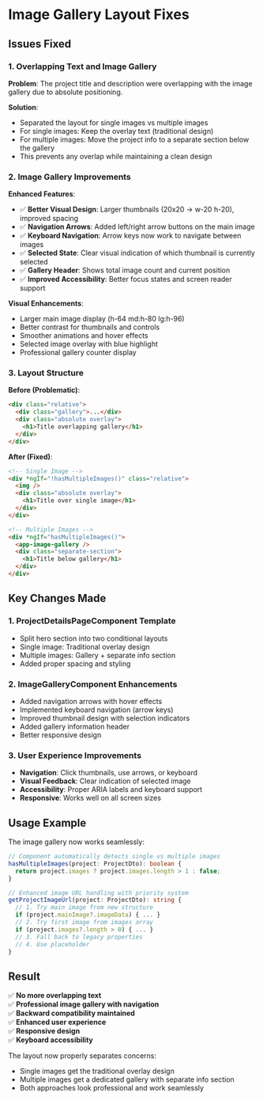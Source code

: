 # Image Gallery Layout Fixes

## Issues Fixed

### 1. **Overlapping Text and Image Gallery**
**Problem**: The project title and description were overlapping with the image gallery due to absolute positioning.

**Solution**: 
- Separated the layout for single images vs multiple images
- For single images: Keep the overlay text (traditional design)
- For multiple images: Move the project info to a separate section below the gallery
- This prevents any overlap while maintaining a clean design

### 2. **Image Gallery Improvements**

**Enhanced Features**:
- ✅ **Better Visual Design**: Larger thumbnails (20x20 → w-20 h-20), improved spacing
- ✅ **Navigation Arrows**: Added left/right arrow buttons on the main image
- ✅ **Keyboard Navigation**: Arrow keys now work to navigate between images
- ✅ **Selected State**: Clear visual indication of which thumbnail is currently selected
- ✅ **Gallery Header**: Shows total image count and current position
- ✅ **Improved Accessibility**: Better focus states and screen reader support

**Visual Enhancements**:
- Larger main image display (h-64 md:h-80 lg:h-96)
- Better contrast for thumbnails and controls
- Smoother animations and hover effects
- Selected image overlay with blue highlight
- Professional gallery counter display

### 3. **Layout Structure**

**Before (Problematic)**:
```html
<div class="relative">
  <div class="gallery">...</div>
  <div class="absolute overlay">
    <h1>Title overlapping gallery</h1>
  </div>
</div>
```

**After (Fixed)**:
```html
<!-- Single Image -->
<div *ngIf="!hasMultipleImages()" class="relative">
  <img />
  <div class="absolute overlay">
    <h1>Title over single image</h1>
  </div>
</div>

<!-- Multiple Images -->
<div *ngIf="hasMultipleImages()">
  <app-image-gallery />
  <div class="separate-section">
    <h1>Title below gallery</h1>
  </div>
</div>
```

## Key Changes Made

### 1. **ProjectDetailsPageComponent Template**
- Split hero section into two conditional layouts
- Single image: Traditional overlay design
- Multiple images: Gallery + separate info section
- Added proper spacing and styling

### 2. **ImageGalleryComponent Enhancements**
- Added navigation arrows with hover effects
- Implemented keyboard navigation (arrow keys)
- Improved thumbnail design with selection indicators
- Added gallery information header
- Better responsive design

### 3. **User Experience Improvements**
- **Navigation**: Click thumbnails, use arrows, or keyboard
- **Visual Feedback**: Clear indication of selected image
- **Accessibility**: Proper ARIA labels and keyboard support
- **Responsive**: Works well on all screen sizes

## Usage Example

The image gallery now works seamlessly:

```typescript
// Component automatically detects single vs multiple images
hasMultipleImages(project: ProjectDto): boolean {
  return project.images ? project.images.length > 1 : false;
}

// Enhanced image URL handling with priority system
getProjectImageUrl(project: ProjectDto): string {
  // 1. Try main image from new structure
  if (project.mainImage?.imageData) { ... }
  // 2. Try first image from images array
  if (project.images?.length > 0) { ... }
  // 3. Fall back to legacy properties
  // 4. Use placeholder
}
```

## Result

✅ **No more overlapping text**  
✅ **Professional image gallery with navigation**  
✅ **Backward compatibility maintained**  
✅ **Enhanced user experience**  
✅ **Responsive design**  
✅ **Keyboard accessibility**  

The layout now properly separates concerns:
- Single images get the traditional overlay design
- Multiple images get a dedicated gallery with separate info section
- Both approaches look professional and work seamlessly
